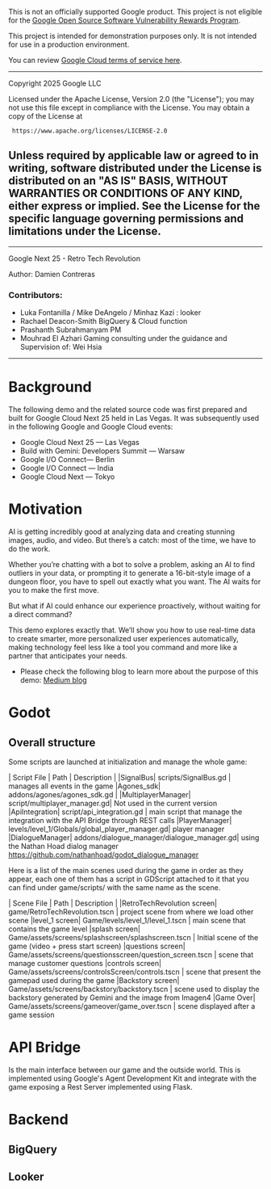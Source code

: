 This is not an officially supported Google product. This project is not
eligible for the [Google Open Source Software Vulnerability Rewards
Program](https://bughunters.google.com/open-source-security).

This project is intended for demonstration purposes only. It is not
intended for use in a production environment.

You can review [Google Cloud terms of service
here](https://console.cloud.google.com/tos?id=cloud).


-------------------------------------------------------------------------------
 Copyright 2025 Google LLC

 Licensed under the Apache License, Version 2.0 (the "License");
 you may not use this file except in compliance with the License.
 You may obtain a copy of the License at

     https://www.apache.org/licenses/LICENSE-2.0

 Unless required by applicable law or agreed to in writing, software
 distributed under the License is distributed on an "AS IS" BASIS,
 WITHOUT WARRANTIES OR CONDITIONS OF ANY KIND, either express or implied.
 See the License for the specific language governing permissions and
 limitations under the License.
-------------------------------------------------------------------------------


-------------------------------------------------------------------------------
 Google Next 25 - Retro Tech Revolution

 Author: Damien Contreras
 
 ### Contributors:
  - Luka Fontanilla / Mike DeAngelo / Minhaz Kazi : looker
  - Rachael Deacon-Smith BigQuery & Cloud function
  - Prashanth Subrahmanyam PM
  - Mouhrad El Azhari Gaming consulting
 under the guidance and Supervision of: Wei Hsia
-------------------------------------------------------------------------------

# Background

The following demo and the related source code was first prepared and built for Google Cloud Next 25 held in Las Vegas. It was subsequently used in the following Google and Google Cloud events:

- Google Cloud Next 25 — Las Vegas
- Build with Gemini: Developers Summit — Warsaw
- Google I/O Connect— Berlin
- Google I/O Connect — India
- Google Cloud Next — Tokyo

# Motivation

AI is getting incredibly good at analyzing data and creating stunning images, audio, and video. But there’s a catch: most of the time, we have to do the work.

Whether you’re chatting with a bot to solve a problem, asking an AI to find outliers in your data, or prompting it to generate a 16-bit-style image of a dungeon floor, you have to spell out exactly what you want. The AI waits for you to make the first move.

But what if AI could enhance our experience proactively, without waiting for a direct command?

This demo explores exactly that. We’ll show you how to use real-time data to create smarter, more personalized user experiences automatically, making technology feel less like a tool you command and more like a partner that anticipates your needs.

- Please check the following blog to learn more about the purpose of this demo: [Medium blog](https://medium.com/google-cloud/next25-retro-tech-revolution-04d260746cf3)

# Godot

## Overall structure

Some scripts are launched at initialization and manage the whole game:

| Script File      | Path | Description |
|SignalBus| scripts/SignalBus.gd | manages all events in the game
|Agones_sdk| addons/agones/agones_sdk.gd | 
|MultiplayerManager| script/multiplayer_manager.gd| Not used in the current version
|ApiIntegration| script/api_integration.gd | main script that manage the integration with the API Bridge through REST calls
|PlayerManager| levels/level_1/Globals/global_player_manager.gd| player manager
|DialogueManager| addons/dialogue_manager/dialogue_manager.gd| using the Nathan Hoad dialog manager https://github.com/nathanhoad/godot_dialogue_manager


Here is a list of the main scenes used during the game in order as they appear, each one of them has a script in GDScript attached to it that you can find under game/scripts/ with the same name as the scene.

| Scene File      | Path | Description |
|RetroTechRevolution screen| game/RetroTechRevolution.tscn | project scene from where we load other scene
|level_1 screen| Game/levels/level_1/level_1.tscn | main scene that contains the game level
|splash screen| Game/assets/screens/splashscreen/splashscreen.tscn | Initial scene of the game (video + press start screen)
|questions screen| Game/assets/screens/questionsscreen/question_screen.tscn | scene that manage customer questions
|controls screen| Game/assets/screens/controlsScreen/controls.tscn | scene that present the gamepad used during the game
|Backstory screen| Game/assets/screens/backstory/backstory.tscn | scene used to display the backstory generated by Gemini and the image from Imagen4
|Game Over| Game/assets/screens/gameover/game_over.tscn | scene displayed after a game session

# API Bridge
Is the main interface between our game and the outside world. This is implemented using Google's Agent Development Kit and integrate with the game exposing a Rest Server implemented using Flask.




# Backend

## BigQuery

## Looker
